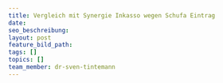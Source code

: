 ```yaml
---
title: Vergleich mit Synergie Inkasso wegen Schufa Eintrag
date:
seo_beschreibung:
layout: post
feature_bild_path:
tags: []
topics: []
team_member: dr-sven-tintemann
---
```

